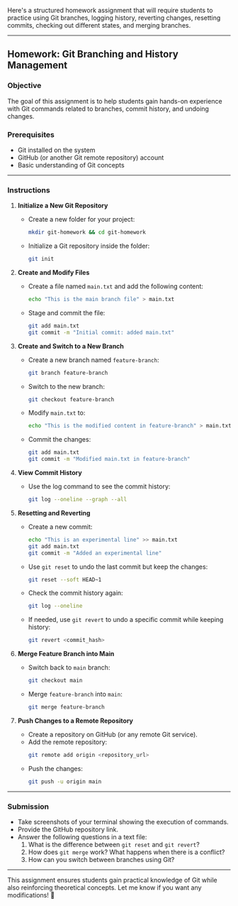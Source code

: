 Here's a structured homework assignment that will require students to practice using Git branches, logging history, reverting changes, resetting commits, checking out different states, and merging branches.  

---

## **Homework: Git Branching and History Management**  
### **Objective**  
The goal of this assignment is to help students gain hands-on experience with Git commands related to branches, commit history, and undoing changes.  

### **Prerequisites**  
- Git installed on the system  
- GitHub (or another Git remote repository) account  
- Basic understanding of Git concepts  

---

### **Instructions**  

1. **Initialize a New Git Repository**  
   - Create a new folder for your project:  
     ```sh
     mkdir git-homework && cd git-homework
     ```  
   - Initialize a Git repository inside the folder:  
     ```sh
     git init
     ```  

2. **Create and Modify Files**  
   - Create a file named `main.txt` and add the following content:  
     ```sh
     echo "This is the main branch file" > main.txt
     ```  
   - Stage and commit the file:  
     ```sh
     git add main.txt  
     git commit -m "Initial commit: added main.txt"
     ```  

3. **Create and Switch to a New Branch**  
   - Create a new branch named `feature-branch`:  
     ```sh
     git branch feature-branch
     ```  
   - Switch to the new branch:  
     ```sh
     git checkout feature-branch
     ```  
   - Modify `main.txt` to:  
     ```sh
     echo "This is the modified content in feature-branch" > main.txt
     ```  
   - Commit the changes:  
     ```sh
     git add main.txt  
     git commit -m "Modified main.txt in feature-branch"
     ```  

4. **View Commit History**  
   - Use the log command to see the commit history:  
     ```sh
     git log --oneline --graph --all
     ```  

5. **Resetting and Reverting**  
   - Create a new commit:  
     ```sh
     echo "This is an experimental line" >> main.txt
     git add main.txt  
     git commit -m "Added an experimental line"
     ```  
   - Use `git reset` to undo the last commit but keep the changes:  
     ```sh
     git reset --soft HEAD~1
     ```  
   - Check the commit history again:  
     ```sh
     git log --oneline
     ```  
   - If needed, use `git revert` to undo a specific commit while keeping history:  
     ```sh
     git revert <commit_hash>
     ```  

6. **Merge Feature Branch into Main**  
   - Switch back to `main` branch:  
     ```sh
     git checkout main
     ```  
   - Merge `feature-branch` into `main`:  
     ```sh
     git merge feature-branch
     ```  

7. **Push Changes to a Remote Repository**  
   - Create a repository on GitHub (or any remote Git service).  
   - Add the remote repository:  
     ```sh
     git remote add origin <repository_url>
     ```  
   - Push the changes:  
     ```sh
     git push -u origin main
     ```  

---

### **Submission**  
- Take screenshots of your terminal showing the execution of commands.  
- Provide the GitHub repository link.  
- Answer the following questions in a text file:  
  1. What is the difference between `git reset` and `git revert`?  
  2. How does `git merge` work? What happens when there is a conflict?  
  3. How can you switch between branches using Git?  

---

This assignment ensures students gain practical knowledge of Git while also reinforcing theoretical concepts. Let me know if you want any modifications! 🚀
